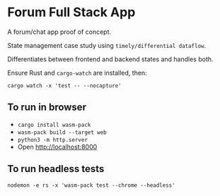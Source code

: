 # Forum Full Stack App

A forum/chat app proof of concept.

State management case study using `timely/differential dataflow`.

Differentiates between frontend and backend states and handles both.

Ensure Rust and `cargo-watch` are installed, then:

```
cargo watch -x 'test -- --nocapture' 
```

## To run in browser

* `cargo install wasm-pack`
* `wasm-pack build --target web`
* `python3 -m http.server`
* Open [http://localhost:8000](http://localhost:8000)

## To run headless tests

`nodemon -e rs -x 'wasm-pack test --chrome --headless'`
